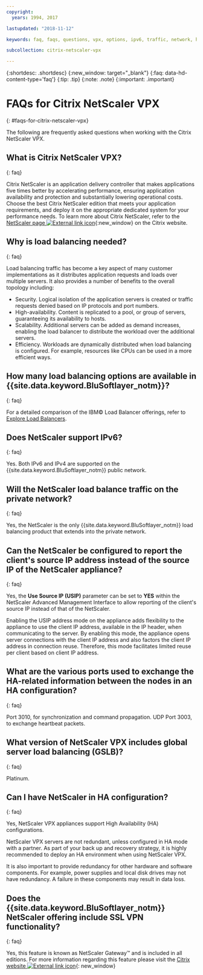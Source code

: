 ```yaml
---
copyright:
  years: 1994, 2017

lastupdated: "2018-11-12"

keywords: faq, faqs, questions, vpx, options, ipv6, traffic, network, ha, ssl, vpn

subcollection: citrix-netscaler-vpx

---
```


{:shortdesc: .shortdesc}
{:new_window: target="_blank"}
{:faq: data-hd-content-type='faq'}
{:tip: .tip}
{:note: .note}
{:important: .important}

# FAQs for Citrix NetScaler VPX
{: #faqs-for-citrix-netscaler-vpx}

The following are frequently asked questions when working with the Citrix NetScaler VPX.

## What is Citrix NetScaler VPX?
{: faq}

Citrix NetScaler is an application delivery controller that makes applications five times better by accelerating performance, ensuring application availability and protection and substantially lowering operational costs. Choose the best Citrix NetScaler edition that meets your application requirements, and deploy it on the appropriate dedicated system for your performance needs. To learn more about Citrix NetScaler, refer to the [NetScaler page ![External link icon](../../icons/launch-glyph.svg "External link icon")](http://www.citrix.com/products/netscaler-application-delivery-controller/overview.html){:new_window} on the Citrix website.

## Why is load balancing needed?
{: faq}

Load balancing traffic has become a key aspect of many customer implementations as it distributes application requests and loads over multiple servers. It also provides a number of benefits to the overall topology including:

* Security. Logical isolation of the application servers is created or traffic requests denied based on IP protocols and port numbers.
* High-availability. Content is replicated to a pool, or group of servers, guaranteeing its availability to hosts.
* Scalability. Additional servers can be added as demand increases, enabling the load balancer to distribute the workload over the additional servers.
* Efficiency. Workloads are dynamically distributed when load balancing is configured. For example, resources like CPUs can be used in a more efficient ways.

## How many load balancing options are available in {{site.data.keyword.BluSoftlayer_notm}}?
{: faq}

For a detailed comparison of the IBM© Load Balancer offerings, refer to [Explore Load Balancers](/docs/infrastructure/loadbalancer-service?topic=loadbalancer-service-explore).

## Does NetScaler support IPv6?
{: faq}

Yes. Both IPv6 and IPv4 are supported on the {{site.data.keyword.BluSoftlayer_notm}} public network.

## Will the NetScaler load balance traffic on the private network?
{: faq}

Yes, the NetScaler is the only {{site.data.keyword.BluSoftlayer_notm}} load balancing product that extends into the private network.

## Can the NetScaler be configured to report the client's source IP address instead of the source IP of the NetScaler appliance?
{: faq}

Yes, the **Use Source IP (USIP)** parameter can be set to **YES** within the NetScaler Advanced Management Interface to allow reporting of the client's source IP instead of that of the NetScaler.

Enabling the USIP address mode on the appliance adds flexibility to the appliance to use the client IP address, available in the IP header, when communicating to the server. By enabling this mode, the appliance opens server connections with the client IP address and also factors the client IP address in connection reuse. Therefore, this mode facilitates limited reuse per client based on client IP address.

## What are the various ports used to exchange the HA-related information between the nodes in an HA configuration?
{: faq}

Port 3010, for synchronization and command propagation. UDP Port 3003, to exchange heartbeat packets.

## What version of NetScaler VPX includes global server load balancing (GSLB)?
{: faq}

Platinum.

## Can I have NetScaler in HA configuration?
{: faq}

Yes, NetScaler VPX appliances support High Availability (HA) configurations.

NetScaler VPX servers are not redundant, unless configured in HA mode with a partner. As part of your back up and recovery strategy, it is highly recommended to deploy an HA environment when using NetScaler VPX.

It is also important to provide redundancy for other hardware and software components. For example, power supplies and local disk drives may not have redundancy. A failure in these components may result in data loss.

## Does the {{site.data.keyword.BluSoftlayer_notm}} NetScaler offering include SSL VPN functionality?
{: faq}

Yes, this feature is known as NetScaler Gateway™ and is included in all editions.  For more information regarding this feature please visit the [Citrix website ![External link icon](../../icons/launch-glyph.svg "External link icon")](https://www.citrix.com/products/netscaler-adc/){: new_window}
